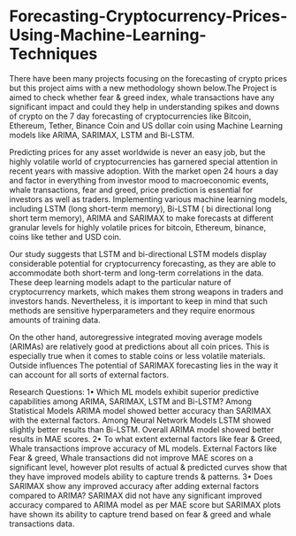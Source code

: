 # Forecasting-Cryptocurrency-Prices-Using-Machine-Learning-Techniques
There have been many projects focusing on the forecasting of crypto prices but this project aims with a new methodology shown below.The Project is aimed to check whether fear & greed index, whale transactions have any significant impact and could they help in understanding spikes and downs of crypto on the 7 day forecasting of cryptocurrencies like Bitcoin, Ethereum, Tether, Binance Coin and US dollar coin using Machine Learning models like ARIMA, SARIMAX, LSTM and Bi-LSTM.

Predicting prices for any asset worldwide is never an easy job, but the highly volatile world of cryptocurrencies has garnered special attention in recent years with massive adoption. With the market open 24 hours a day and factor in everything from investor mood to macroeconomic events, whale transactions, fear and greed, price prediction is essential for investors as well as traders. Implementing various machine learning models, including LSTM (long short-term memory), Bi-LSTM ( bi directional long short term memory), ARIMA and SARIMAX to make forecasts at different granular levels for highly volatile prices for bitcoin, Ethereum, binance, coins like tether and USD coin.

Our study suggests that LSTM and bi-directional LSTM models display considerable potential for cryptocurrency forecasting, as they are able to accommodate both short-term and long-term correlations in the data. These deep learning models adapt to the particular nature of cryptocurrency markets, which makes them strong weapons in traders and investors hands. Nevertheless, it is important to keep in mind that such methods are sensitive hyperparameters and they require enormous amounts of training data.

On the other hand, autoregressive integrated moving average models (ARIMAs) are relatively good at predictions about all coin prices. This is especially true when it comes to stable coins or less volatile materials. Outside influences The potential of SARIMAX forecasting lies in the way it can account for all sorts of external factors.

Research Questions:
1•	Which ML models exhibit superior predictive capabilities among ARIMA, SARIMAX, LSTM and Bi-LSTM?
Among Statistical Models ARIMA model showed better accuracy than SARIMAX with the external factors. Among Neural Network Models LSTM showed slightly better results than Bi-LSTM. Overall ARIMA model showed better results in MAE scores.
2•	To what extent external factors like fear & Greed, Whale transactions improve accuracy of ML models.
External Factors like Fear & greed, Whale transactions did not improve MAE scores on a significant level, however plot results of actual & predicted curves show that they have improved models ability to capture trends & patterns.
3•	Does SARIMAX show any improved accuracy after adding external factors compared to ARIMA?
SARIMAX did not have any significant improved accuracy compared to ARIMA model as per MAE score but SARIMAX plots have shown its ability to capture trend based on fear & greed and whale transactions data.

